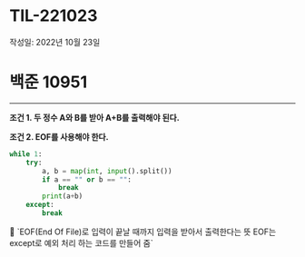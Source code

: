 # TIL-221023

작성일: 2022년 10월 23일

# 백준 10951

---

**조건 1. 두 정수 A와 B를 받아 A+B를 출력해야 된다.**

**조건 2. EOF를 사용해야 한다.**

```python
while 1:
    try:
        a, b = map(int, input().split())
        if a == "" or b == "":
            break
        print(a+b)
    except:
        break
```

<aside>
📌 `EOF(End Of File)로 입력이 끝날 때까지 입력을 받아서 출력한다는 뜻
EOF는 except로 예외 처리 하는 코드를 만들어 줌`

</aside>